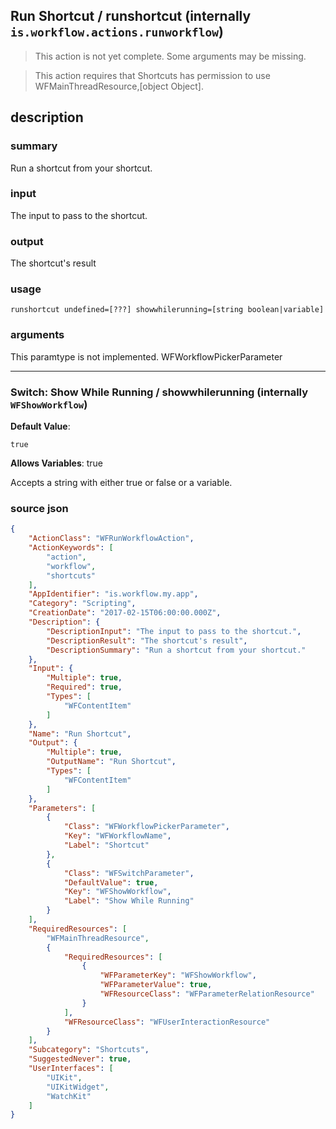 
## Run Shortcut / runshortcut (internally `is.workflow.actions.runworkflow`)

> This action is not yet complete. Some arguments may be missing.


> This action requires that Shortcuts has permission to use WFMainThreadResource,[object Object].


## description
### summary
Run a shortcut from your shortcut.

### input
The input to pass to the shortcut.

### output
The shortcut's result

### usage
`runshortcut undefined=[???] showwhilerunning=[string boolean|variable]`

### arguments
This paramtype is not implemented. WFWorkflowPickerParameter

---

### Switch: Show While Running / showwhilerunning (internally `WFShowWorkflow`)
**Default Value**:
```
true
```
**Allows Variables**: true



Accepts a string with either true or false
or a variable.

### source json

```json
{
	"ActionClass": "WFRunWorkflowAction",
	"ActionKeywords": [
		"action",
		"workflow",
		"shortcuts"
	],
	"AppIdentifier": "is.workflow.my.app",
	"Category": "Scripting",
	"CreationDate": "2017-02-15T06:00:00.000Z",
	"Description": {
		"DescriptionInput": "The input to pass to the shortcut.",
		"DescriptionResult": "The shortcut's result",
		"DescriptionSummary": "Run a shortcut from your shortcut."
	},
	"Input": {
		"Multiple": true,
		"Required": true,
		"Types": [
			"WFContentItem"
		]
	},
	"Name": "Run Shortcut",
	"Output": {
		"Multiple": true,
		"OutputName": "Run Shortcut",
		"Types": [
			"WFContentItem"
		]
	},
	"Parameters": [
		{
			"Class": "WFWorkflowPickerParameter",
			"Key": "WFWorkflowName",
			"Label": "Shortcut"
		},
		{
			"Class": "WFSwitchParameter",
			"DefaultValue": true,
			"Key": "WFShowWorkflow",
			"Label": "Show While Running"
		}
	],
	"RequiredResources": [
		"WFMainThreadResource",
		{
			"RequiredResources": [
				{
					"WFParameterKey": "WFShowWorkflow",
					"WFParameterValue": true,
					"WFResourceClass": "WFParameterRelationResource"
				}
			],
			"WFResourceClass": "WFUserInteractionResource"
		}
	],
	"Subcategory": "Shortcuts",
	"SuggestedNever": true,
	"UserInterfaces": [
		"UIKit",
		"UIKitWidget",
		"WatchKit"
	]
}
```
